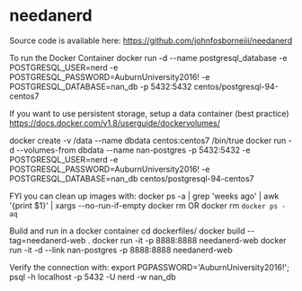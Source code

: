 # needanerd

Source code is available here: https://github.com/johnfosborneiii/needanerd

To run the Docker Container
docker run -d --name postgresql_database -e POSTGRESQL_USER=nerd -e POSTGRESQL_PASSWORD=AuburnUniversity2016! -e POSTGRESQL_DATABASE=nan_db -p 5432:5432 centos/postgresql-94-centos7

If you want to use persistent storage, setup a data container (best practice)
https://docs.docker.com/v1.8/userguide/dockervolumes/

docker create -v /data --name dbdata centos:centos7 /bin/true
docker run -d --volumes-from dbdata --name nan-postgres -p 5432:5432  -e POSTGRESQL_USER=nerd -e POSTGRESQL_PASSWORD=AuburnUniversity2016! -e POSTGRESQL_DATABASE=nan_db  centos/postgresql-94-centos7

FYI you can clean up images with:
docker ps -a | grep 'weeks ago' | awk '{print $1}' | xargs --no-run-if-empty docker rm
OR
docker rm `docker ps -aq`

Build and run in a docker container
cd dockerfiles/
docker build --tag=needanerd-web .
docker run -it -p 8888:8888 needanerd-web
docker run -it -d --link nan-postgres -p 8888:8888 needanerd-web

Verify the connection with:
export PGPASSWORD='AuburnUniversity2016!'; psql -h localhost -p 5432 -U nerd -w nan_db

